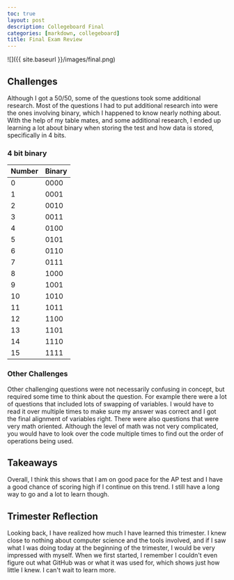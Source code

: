```yaml
---
toc: true
layout: post
description: Collegeboard Final
categories: [markdown, collegeboard]
title: Final Exam Review
---
```


![]({{ site.baseurl }}/images/final.png)

## Challenges
Although I got a 50/50, some of the questions took some additional research. Most of the questions I had to put additional research into were the ones involving binary, which I happened to know nearly nothing about. With the help of my table mates, and some additional research, I ended up learning a lot about binary when storing the test and how data is stored, specifically in 4 bits.

### 4 bit binary

| Number | Binary |
| --- | --- |
| 0 | 0000 |
| 1 | 0001 |
| 2 | 0010 |
| 3 | 0011 |
| 4 | 0100 |
| 5 | 0101 |
| 6 | 0110 |
| 7 | 0111 |
| 8 | 1000 |
| 9 | 1001 |
| 10 | 1010 |
| 11 | 1011 |
| 12 | 1100 |
| 13 | 1101 |
| 14 | 1110 |
| 15 | 1111 |

### Other Challenges
Other challenging questions were not necessarily confusing in concept, but required some time to think about the question. For example there were a lot of questions that included lots of swapping of variables. I would have to read it over multiple times to make sure my answer was correct and I got the final alignment of variables right. There were also questions that were very math oriented. Although the level of math was not very complicated, you would have to look over the code multiple times to find out the order of operations being used.

## Takeaways
Overall, I think this shows that I am on good pace for the AP test and I have a good chance of scoring high if I continue on this trend. I still have a long way to go and a lot to learn though.

## Trimester Reflection
Looking back, I have realized how much I have learned this trimester. I knew close to nothing about computer science and the tools involved, and if I saw what I was doing today at the beginning of the trimester, I would be very impressed with myself. When we first started, I remember I couldn't even figure out what GitHub was or what it was used for, which shows just how little I knew. I can't wait to learn more.